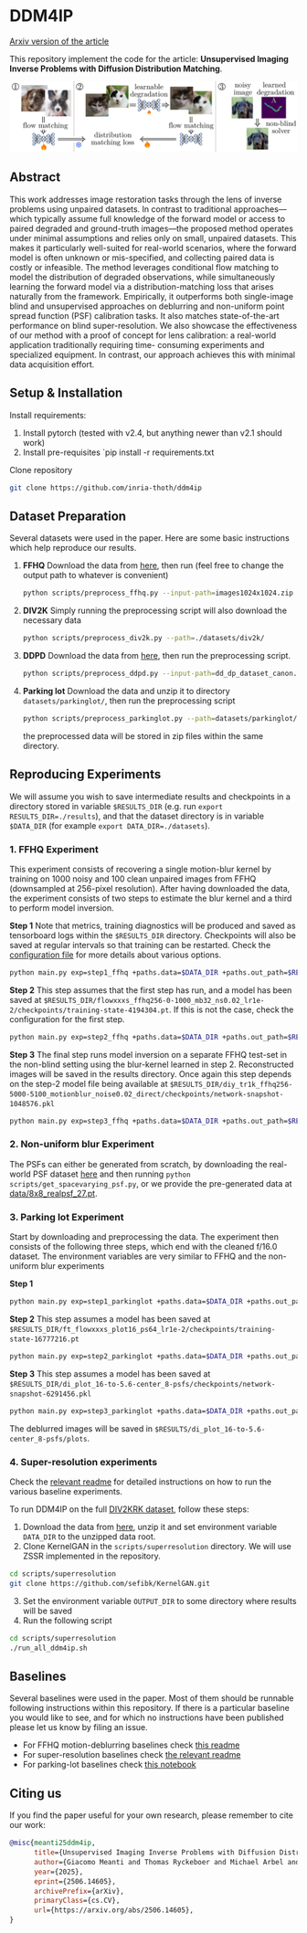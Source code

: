 # DDM4IP

[Arxiv version of the article](https://arxiv.org/abs/2506.14605)

This repository implement the code for the article: **Unsupervised Imaging Inverse Problems with Diffusion Distribution Matching**.

![Figure describing the basic flow of our approach for learning inverse problem operators by matching distributions.](github_figures/frontfig.png)


## Abstract
This work addresses image restoration tasks through the lens of inverse problems using unpaired datasets. In contrast to traditional approaches—which typically assume full knowledge of the forward model or access to paired degraded and ground-truth images—the proposed method operates under minimal assumptions and relies only on small, unpaired datasets. This makes it particularly well-suited for real-world scenarios, where the forward model is often unknown or mis-specified, and collecting paired data is costly or infeasible.
The method leverages conditional flow matching to model the distribution of degraded observations, while simultaneously learning the forward model via a distribution-matching loss that arises naturally from the framework.
Empirically, it outperforms both single-image blind and unsupervised approaches on deblurring and non-uniform point spread function (PSF) calibration tasks. It also matches state-of-the-art performance on blind super-resolution.
We also showcase the effectiveness of our method with a proof of concept for lens calibration: a real-world application traditionally requiring time-
consuming experiments and specialized equipment. In contrast, our approach achieves this with minimal data acquisition effort.

## Setup & Installation

Install requirements:
 1. Install pytorch (tested with v2.4, but anything newer than v2.1 should work)
 2. Install pre-requisites `pip install -r requirements.txt

Clone repository
```bash
git clone https://github.com/inria-thoth/ddm4ip
```

## Dataset Preparation

Several datasets were used in the paper. Here are some basic instructions which help reproduce our results.
1. **FFHQ**
    Download the data from [here](https://github.com/NVlabs/ffhq-dataset), then run (feel free to change the output path to whatever is convenient)
    ```bash
    python scripts/preprocess_ffhq.py --input-path=images1024x1024.zip --output-path=datasets/ffhq/
    ```
2. **DIV2K**
    Simply running the preprocessing script will also download the necessary data
    ```bash
    python scripts/preprocess_div2k.py --path=./datasets/div2k/
    ```
3. **DDPD**
    Download the data from [here](https://github.com/Abdullah-Abuolaim/defocus-deblurring-dual-pixel), then run the preprocessing script.
    ```bash
    python scripts/preprocess_ddpd.py --input-path=dd_dp_dataset_canon.zip --output-path=datasets/ddpd/
    ```
4. **Parking lot**
    Download the data and unzip it to directory `datasets/parkinglot/`, then run the preprocessing script
    ```bash
    python scripts/preprocess_parkinglot.py --path=datasets/parkinglot/ --preprocess
    ```
    the preprocessed data will be stored in zip files within the same directory.

## Reproducing Experiments

We will assume you wish to save intermediate results and checkpoints in a directory stored in variable `$RESULTS_DIR` (e.g. run `export RESULTS_DIR=./results`), and that the dataset directory is in variable `$DATA_DIR` (for example `export DATA_DIR=./datasets`).


### 1. FFHQ Experiment

This experiment consists of recovering a single motion-blur kernel by training on 1000 noisy and 100 clean unpaired images from FFHQ (downsampled at 256-pixel resolution). After having downloaded the data, the experiment consists of two steps to estimate the blur kernel and a third to perform model inversion.

**Step 1**
Note that metrics, training diagnostics will be produced and saved as tensorboard logs within the `$RESULTS_DIR` directory. Checkpoints will also be saved at regular intervals so that training can be restarted. Check the [configuration file](configs/exp/step1_ffhq.yaml) for more details about various options.
```bash
python main.py exp=step1_ffhq +paths.data=$DATA_DIR +paths.out_path=$RESULTS_DIR
```

**Step 2**
This step assumes that the first step has run, and a model has been saved at `$RESULTS_DIR/flowxxxs_ffhq256-0-1000_mb32_ns0.02_lr1e-2/checkpoints/training-state-4194304.pt`. If this is not the case, check the configuration for the first step.
```bash
python main.py exp=step2_ffhq +paths.data=$DATA_DIR +paths.out_path=$RESULTS_DIR
```

**Step 3**
The final step runs model inversion on a separate FFHQ test-set in the non-blind setting using the blur-kernel learned in step 2. Reconstructed images will be saved in the results directory.
Once again this step depends on the step-2 model file being available at `$RESULTS_DIR/diy_tr1k_ffhq256-5000-5100_motionblur_noise0.02_direct/checkpoints/network-snapshot-1048576.pkl`
```bash
python main.py exp=step3_ffhq +paths.data=$DATA_DIR +paths.out_path=$RESULTS_DIR
```

### 2. Non-uniform blur Experiment

The PSFs can either be generated from scratch, by downloading the real-world PSF dataset [here](https://edmond.mpg.de/dataset.xhtml?persistentId=doi:10.17617/3.4OIMWN) and then running `python scripts/get_spacevarying_psf.py`, or we provide the pre-generated data at [data/8x8_realpsf_27.pt](data/8x8_realpsf_27.pt).


### 3. Parking lot Experiment

Start by downloading and preprocessing the data. The experiment then consists of the following three steps, which end with the cleaned f/16.0 dataset.
The environment variables are very similar to FFHQ and the non-uniform blur experiments

**Step 1**
```bash
python main.py exp=step1_parkinglot +paths.data=$DATA_DIR +paths.out_path=$RESULTS_DIR
```

**Step 2**
This step assumes a model has been saved at `$RESULTS_DIR/ft_flowxxxs_plot16_ps64_lr1e-2/checkpoints/training-state-16777216.pt`
```bash
python main.py exp=step2_parkinglot +paths.data=$DATA_DIR +paths.out_path=$RESULTS_DIR
```

**Step 3**
This step assumes a model has been saved at `$RESULTS_DIR/di_plot_16-to-5.6-center_8-psfs/checkpoints/network-snapshot-6291456.pkl`
```bash
python main.py exp=step3_parkinglot +paths.data=$DATA_DIR +paths.out_path=$RESULTS_DIR
```
The deblurred images will be saved in `$RESULTS/di_plot_16-to-5.6-center_8-psfs/plots`.


### 4. Super-resolution experiments

Check the [relevant readme](scripts/superresolution/README.md) for detailed instructions on how to run the various baseline experiments.

To run DDM4IP on the full [DIV2KRK dataset](https://www.wisdom.weizmann.ac.il/~vision/kernelgan/), follow these steps:
 1. Download the data from [here](https://www.wisdom.weizmann.ac.il/~vision/kernelgan/), unzip it and set environment variable `DATA_DIR` to the unzipped data root.
 2. Clone KernelGAN in the `scripts/superresolution` directory. We will use ZSSR implemented in the repository.
 ```bash
cd scripts/superresolution
git clone https://github.com/sefibk/KernelGAN.git
 ```
 3. Set the environment variable `OUTPUT_DIR` to some directory where results will be saved
 4. Run the following script
 ```bash
cd scripts/superresolution
./run_all_ddm4ip.sh
 ```

## Baselines

Several baselines were used in the paper.
Most of them should be runnable following instructions within this repository. If there is a particular baseline you would like to see, and for which no instructions have been published please let us know by filing an issue.

 - For FFHQ motion-deblurring baselines check [this readme](scripts/blur_baselines/readme.md)
 - For super-resolution baselines check [the relevant readme](scripts/superresolution/README.md)
 - For parking-lot baselines check [this notebook](notebooks/EboliFast.ipynb)


## Citing us

If you find the paper useful for your own research, please remember to cite our work:

```bibtex
@misc{meanti25ddm4ip,
      title={Unsupervised Imaging Inverse Problems with Diffusion Distribution Matching},
      author={Giacomo Meanti and Thomas Ryckeboer and Michael Arbel and Julien Mairal},
      year={2025},
      eprint={2506.14605},
      archivePrefix={arXiv},
      primaryClass={cs.CV},
      url={https://arxiv.org/abs/2506.14605},
}
```